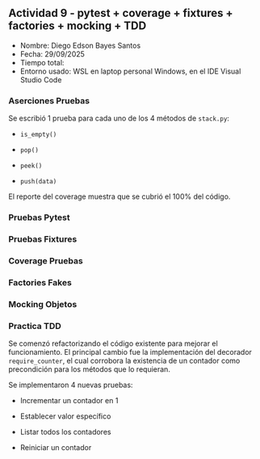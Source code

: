 ## Actividad 9 - pytest + coverage + fixtures + factories + mocking + TDD

-   Nombre: Diego Edson Bayes Santos
-   Fecha: 29/09/2025
-   Tiempo total:
-   Entorno usado: WSL en laptop personal Windows, en el IDE Visual Studio Code

### Aserciones Pruebas

Se escribió 1 prueba para cada uno de los 4 métodos de `stack.py`:

-   `is_empty()`

-   `pop()`

-   `peek()`

-   `push(data)`

El reporte del coverage muestra que se cubrió el 100% del código.

### Pruebas Pytest

### Pruebas Fixtures

### Coverage Pruebas

### Factories Fakes

### Mocking Objetos

### Practica TDD

Se comenzó refactorizando el código existente para mejorar el funcionamiento. El principal cambio fue la implementación del decorador `require_counter`, el cual corrobora la existencia de un contador como precondición para los métodos que lo requieran.

Se implementaron 4 nuevas pruebas:

-   Incrementar un contador en 1

-   Establecer valor específico

-   Listar todos los contadores

-   Reiniciar un contador
